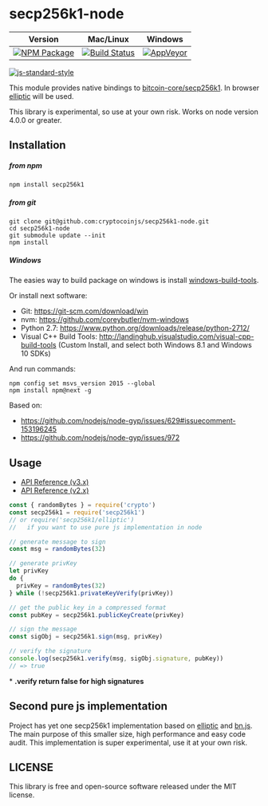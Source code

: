 # secp256k1-node

Version | Mac/Linux | Windows
------- | --------- | -------
[![NPM Package](https://img.shields.io/npm/v/secp256k1.svg?style=flat-square)](https://www.npmjs.org/package/secp256k1) | [![Build Status](https://img.shields.io/travis/cryptocoinjs/secp256k1-node.svg?branch=master&style=flat-square)](https://travis-ci.org/cryptocoinjs/secp256k1-node) | [![AppVeyor](https://img.shields.io/appveyor/ci/fanatid/secp256k1-node.svg?branch=master&style=flat-square)](https://ci.appveyor.com/project/fanatid/secp256k1-node)

[![js-standard-style](https://cdn.rawgit.com/feross/standard/master/badge.svg)](https://github.com/feross/standard)

This module provides native bindings to [bitcoin-core/secp256k1](https://github.com/bitcoin-core/secp256k1). In browser [elliptic](https://github.com/indutny/elliptic) will be used.

This library is experimental, so use at your own risk. Works on node version 4.0.0 or greater.

## Installation

##### from npm

`npm install secp256k1`

##### from git

```
git clone git@github.com:cryptocoinjs/secp256k1-node.git
cd secp256k1-node
git submodule update --init
npm install
```

##### Windows

The easies way to build package on windows is install [windows-build-tools](https://github.com/felixrieseberg/windows-build-tools).

Or install next software:

  * Git: https://git-scm.com/download/win
  * nvm: https://github.com/coreybutler/nvm-windows
  * Python 2.7: https://www.python.org/downloads/release/python-2712/
  * Visual C++ Build Tools: http://landinghub.visualstudio.com/visual-cpp-build-tools (Custom Install, and select both Windows 8.1 and Windows 10 SDKs)

And run commands:

```
npm config set msvs_version 2015 --global
npm install npm@next -g
```

Based on:

  * https://github.com/nodejs/node-gyp/issues/629#issuecomment-153196245
  * https://github.com/nodejs/node-gyp/issues/972

## Usage

* [API Reference (v3.x)](https://github.com/cryptocoinjs/secp256k1-node/blob/master/API.md)
* [API Reference (v2.x)](https://github.com/cryptocoinjs/secp256k1-node/blob/v2.x/API.md)

```js
const { randomBytes } = require('crypto')
const secp256k1 = require('secp256k1')
// or require('secp256k1/elliptic')
//   if you want to use pure js implementation in node

// generate message to sign
const msg = randomBytes(32)

// generate privKey
let privKey
do {
  privKey = randomBytes(32)
} while (!secp256k1.privateKeyVerify(privKey))

// get the public key in a compressed format
const pubKey = secp256k1.publicKeyCreate(privKey)

// sign the message
const sigObj = secp256k1.sign(msg, privKey)

// verify the signature
console.log(secp256k1.verify(msg, sigObj.signature, pubKey))
// => true
```

\* **.verify return false for high signatures**

## Second pure js implementation

Project has yet one secp256k1 implementation based on [elliptic](http://github.com/indutny/elliptic) and [bn.js](http://github.com/indutny/bn.js). The main purpose of this smaller size, high performance and easy code audit. This implementation is super experimental, use it at your own risk.

## LICENSE

This library is free and open-source software released under the MIT license.
